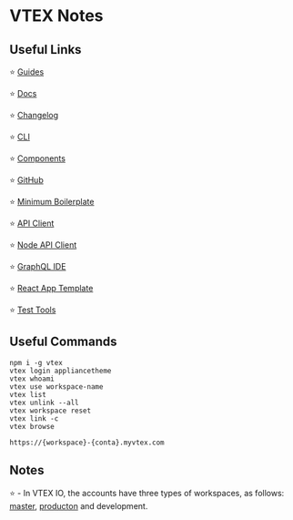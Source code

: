 
# VTEX Notes

## Useful Links

⭐ [Guides](https://developers.vtex.com/docs)

⭐ [Docs](https://vtex.io/docs)

⭐ [Changelog](https://developers.vtex.com/changelog)

⭐ [CLI](https://vtex.io/docs/recipes/development/vtex-io-cli-installation-and-command-reference/)

⭐ [Components](https://vtex.io/docs/components/all)

⭐ [GitHub](https://github.com/vtex-apps)

⭐ [Minimum Boilerplate](https://github.com/vtex-apps/minimum-boilerplate-theme)

⭐ [API Client](https://github.com/vtex/commerce-io-clients)

⭐ [Node API Client](https://github.com/vtex/node-vtex-api)

⭐ [GraphQL IDE](https://github.com/vtex-apps/admin-graphql-ide)

⭐ [React App Template](https://github.com/vtex-apps/react-app-template)

⭐ [Test Tools](https://github.com/vtex/test-tools/tree/master/examples)


## Useful Commands
```
npm i -g vtex
vtex login appliancetheme
vtex whoami
vtex use workspace-name
vtex list
vtex unlink --all
vtex workspace reset
vtex link -c
vtex browse
```
`https://{workspace}-{conta}.myvtex.com`

## Notes

⭐ - In VTEX IO, the accounts have three types of workspaces, as follows: [master](https://vtex.io/docs/recipes/store/promoting-a-workspace-to-master/), [producton](https://vtex.io/docs/recipes/store/creating-a-production-workspace) and development.